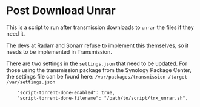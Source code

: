 # Post Download Unrar

This is a script to run after transmission downloads to `unrar` the files if they need it. 

The devs at Radarr and Sonarr refuse to implement this themselves, so it needs to be implemented in Transmission.

There are two settings in the `settings.json` that need to be updated.
For those using the transmission package from the Synology Package Center, the settings file can be found here: `/var/packages/transmission
/target
/var/settings.json`
```
    "script-torrent-done-enabled": true,
    "script-torrent-done-filename": "/path/to/script/trx_unrar.sh",
```
